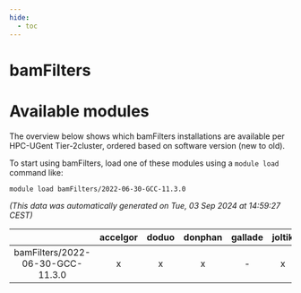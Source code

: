 ```yaml
---
hide:
  - toc
---
```


bamFilters
==========

# Available modules


The overview below shows which bamFilters installations are available per HPC-UGent Tier-2cluster, ordered based on software version (new to old).

To start using bamFilters, load one of these modules using a `module load` command like:

```shell
module load bamFilters/2022-06-30-GCC-11.3.0
```

*(This data was automatically generated on Tue, 03 Sep 2024 at 14:59:27 CEST)*  

| |accelgor|doduo|donphan|gallade|joltik|shinx|skitty|
| :---: | :---: | :---: | :---: | :---: | :---: | :---: | :---: |
|bamFilters/2022-06-30-GCC-11.3.0|x|x|x|-|x|-|x|
